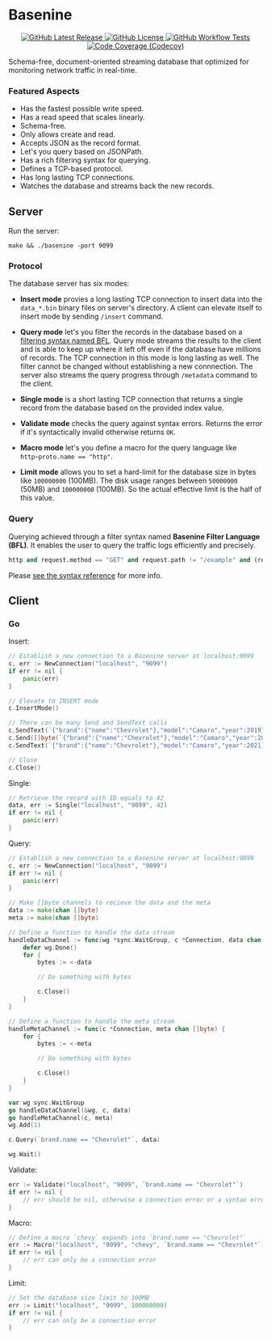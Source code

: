 # Basenine

<p align="center">
    <a href="https://github.com/up9inc/basenine/releases/latest">
        <img alt="GitHub Latest Release" src="https://img.shields.io/github/v/release/up9inc/basenine?logo=GitHub&style=flat-square">
    </a>
    <a href="https://github.com/up9inc/basenine/blob/master/LICENSE">
        <img alt="GitHub License" src="https://img.shields.io/github/license/up9inc/basenine?logo=GitHub&style=flat-square">
    </a>
    <a href="https://github.com/up9inc/basenine/actions?query=workflow%3ATest">
        <img alt="GitHub Workflow Tests" src="https://img.shields.io/github/workflow/status/up9inc/basenine/Test?logo=GitHub&label=tests&style=flat-square">
    </a>
    <a href="https://codecov.io/gh/up9inc/basenine">
        <img alt="Code Coverage (Codecov)" src="https://img.shields.io/codecov/c/github/up9inc/basenine?logo=Codecov&style=flat-square">
    </a>
</p>

Schema-free, document-oriented streaming database that optimized for monitoring network traffic in real-time.

### Featured Aspects

- Has the fastest possible write speed.
- Has a read speed that scales linearly.
- Schema-free.
- Only allows create and read.
- Accepts JSON as the record format.
- Let's you query based on JSONPath.
- Has a rich filtering syntax for querying.
- Defines a TCP-based protocol.
- Has long lasting TCP connections.
- Watches the database and streams back the new records.

## Server

Run the server:

`make && ./basenine -port 9099`

### Protocol

The database server has six modes:

- **Insert mode** provies a long lasting TCP connection to insert data into the `data_*.bin` binary files on server's directory.
A client can elevate itself to insert mode by sending `/insert` command.

- **Query mode** let's you filter the records in the database based on a [filtering syntax named BFL](https://github.com/up9inc/basenine/wiki/BFL-Syntax-Reference).
Query mode streams the results to the client and is able to keep up where it left off even if the database have millions of records.
The TCP connection in this mode is long lasting as well. The filter cannot be changed without establishing a new connnection.
The server also streams the query progress through `/metadata` command to the client.

- **Single mode** is a short lasting TCP connection that returns a single record from the database based on the provided index value.

- **Validate mode** checks the query against syntax errors. Returns the error if it's syntactically invalid otherwise returns `OK`.

- **Macro mode** let's you define a macro for the query language like `http~proto.name == "http"`.

- **Limit mode** allows you to set a hard-limit for the database size in bytes like `100000000` (100MB).
The disk usage ranges between `50000000` (50MB) and `100000000` (100MB).
So the actual effective limit is the half of this value.

### Query

Querying achieved through a filter syntax named **Basenine Filter Language (BFL)**. It enables the user to query the traffic logs efficiently and precisely.

```python
http and request.method == "GET" and request.path != "/example" and (request.query.a > 42 or request.headers["x"] == "y")
```

Please [see the syntax reference](https://github.com/up9inc/basenine/wiki/BFL-Syntax-Reference) for more info.

## Client

### Go

Insert:

```go
// Establish a new connection to a Basenine server at localhost:9099
c, err := NewConnection("localhost", "9099")
if err != nil {
    panic(err)
}

// Elevate to INSERT mode
c.InsertMode()

// There can be many Send and SendText calls
c.SendText(`{"brand":{"name":"Chevrolet"},"model":"Camaro","year":2019}`)
c.Send([]byte(`{"brand":{"name":"Chevrolet"},"model":"Camaro","year":2020}`))
c.SendText(`{"brand":{"name":"Chevrolet"},"model":"Camaro","year":2021}`)

// Close
c.Close()
```

Single:

```go
// Retrieve the record with ID equals to 42
data, err := Single("localhost", "9099", 42)
if err != nil {
    panic(err)
}
```

Query:

```go
// Establish a new connection to a Basenine server at localhost:9099
c, err := NewConnection("localhost", "9099")
if err != nil {
    panic(err)
}

// Make []byte channels to recieve the data and the meta
data := make(chan []byte)
meta := make(chan []byte)

// Define a function to handle the data stream
handleDataChannel := func(wg *sync.WaitGroup, c *Connection, data chan []byte) {
    defer wg.Done()
    for {
        bytes := <-data

        // Do something with bytes

        c.Close()
    }
}

// Define a function to handle the meta stream
handleMetaChannel := func(c *Connection, meta chan []byte) {
    for {
        bytes := <-meta

        // Do something with bytes

        c.Close()
    }
}

var wg sync.WaitGroup
go handleDataChannel(&wg, c, data)
go handleMetaChannel(c, meta)
wg.Add(1)

c.Query(`brand.name == "Chevrolet"`, data)

wg.Wait()
```

Validate:

```go
err := Validate("localhost", "9099", `brand.name == "Chevrolet"`)
if err != nil {
    // err should be nil, otherwise a connection error or a syntax error
}
```

Macro:

```go
// Define a macro `chevy` expands into `brand.name == "Chevrolet"`
err := Macro("localhost", "9099", "chevy", `brand.name == "Chevrolet"`)
if err != nil {
    // err can only be a connection error
}
```

Limit:

```go
// Set the database size limit to 100MB
err := Limit("localhost", "9099", 100000000)
if err != nil {
    // err can only be a connection error
}
```
